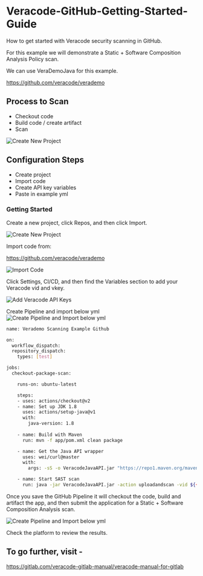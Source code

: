 # Veracode-GitHub-Getting-Started-Guide
How to get started with Veracode security scanning in GitHub.

For this example we will demonstrate a Static + Software Composition Analysis Policy scan.

We can use VeraDemoJava for this example.

https://github.com/veracode/verademo

## Process to Scan
* Checkout code
* Build code / create artifact
* Scan

![Create New Project](images/QuickStart-GitHub-1)

## Configuration Steps
* Create project
* Import code
* Create API key variables
* Paste in example yml 

### Getting Started
Create a new project, click Repos, and then click Import.  

![Create New Project](images/GitLab-Getting-Started-1.png)

Import code from:

https://github.com/veracode/verademo

![Import Code](images/GitLab-Getting-Started-2.png)

Click Settings, CI/CD, and then find the Variables section to add your Veracode vid and vkey.

![Add Veracode API Keys](images/GitLab-Getting-Started-3.png)

Create Pipeline and import below yml
![Create Pipeline and Import below yml](images/GitLab-Getting-Started-4.png)


```bash
name: Verademo Scanning Example Github

on:
  workflow_dispatch:
  repository_dispatch:
    types: [test]

jobs:
  checkout-package-scan:

    runs-on: ubuntu-latest

    steps:
    - uses: actions/checkout@v2
    - name: Set up JDK 1.8
      uses: actions/setup-java@v1
      with:
        java-version: 1.8
  
    - name: Build with Maven
      run: mvn -f app/pom.xml clean package 

    - name: Get the Java API wrapper
      uses: wei/curl@master
      with:
        args: -sS -o VeracodeJavaAPI.jar "https://repo1.maven.org/maven2/com/veracode/vosp/api/wrappers/vosp-api-wrappers-java/19.6.5.8/vosp-api-wrappers-java-19.6.5.8.jar"

    - name: Start SAST scan
      run: java -jar VeracodeJavaAPI.jar -action uploadandscan -vid ${{ secrets.VERACODE_API_ID }} -vkey ${{ secrets.VERACODE_API_KEY }} -appname Github-VeraDemo -createprofile false -version "GitHub Actions job $GITHUB_RUN_NUMBER" -filepath /home/runner/work/VeraDemoJava/VeraDemoJava/app/target/verademo.war
```

Once you save the GitHub Pipeline it will checkout the code, build and artifact the app, and then submit the application for a Static + Software Composition Analysis scan.  

![Create Pipeline and Import below yml](images/GitLab-Getting-Started-5.png)

Check the platform to review the results.

## To go further, visit -

https://gitlab.com/veracode-gitlab-manual/veracode-manual-for-gitlab